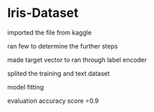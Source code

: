 # Iris-Dataset
imported the file from kaggle 

ran few to determine the further steps 

made target vector to ran through label encoder

splited the training and text dataset

model fitting 

evaluation 
accuracy score =0.9
